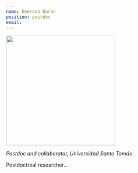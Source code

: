 ```yaml
---
name: Emerson Duran
position: postdoc
email: 
---
```


<img width="300" src="{{site.baseurl}}/images/people/{{page.avatar}}" data-action="zoom">

_Postdoc and collaborator, Universidad Santo Tomás_<br>


Postdoctroal researcher...